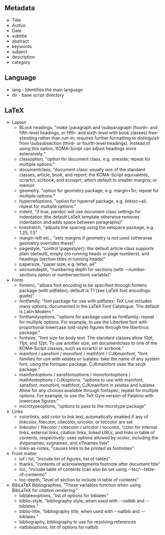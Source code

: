 ## Metadata

- Title
- Author
- Date
- subtitle
- abstract
- keywords
- subject
- description
- category

## Language

- lang - Identifies the main language
- dir - base script directory
  
## LaTeX

- Layout
  - BLock headings, "make \paragraph and \subparagraph (fourth- and fifth-level headings, or fifth- and sixth-level with book classes) free-standing rather than run-in; requires further formatting to distinguish from \subsubsection (third- or fourth-level headings). Instead of using this option, KOMA-Script can adjust headings more extensively:"
  - classoption, "option for document class, e.g. oneside; repeat for multiple options:"
  - documentclass, "document class: usually one of the standard classes, article, book, and report; the KOMA-Script equivalents, scrartcl, scrbook, and scrreprt, which default to smaller margins; or memoir
  - geometry. "option for geometry package, e.g. margin=1in; repeat for multiple options:"
  - hyperrefoptions, "option for hyperref package, e.g. linktoc=all; repeat for multiple options:"
  - indent, "if true, pandoc will use document class settings for indentation (the default LaTeX template otherwise removes indentation and adds space between paragraphs)"
  - linestretch, "adjusts line spacing using the setspace package, e.g. 1.25, 1.5"
  - margin-left etc., "sets margins if geometry is not used (otherwise geometry overrides these)"
  - pagestyle, "control \pagestyle{}: the default article class supports plain (default), empty (no running heads or page numbers), and headings (section titles in running heads)"
  - papersize, "paper size, e.g. letter, a4"
  - secnumdepth, "numbering depth for sections (with --number-sections option or numbersections variable)"
- Fonts
  - fontenc, "allows font encoding to be specified through fontenc package (with pdflatex); default is T1 (see LaTeX font encodings guide)"
  - fontfamily, "font package for use with pdflatex: TeX Live includes many options, documented in the LaTeX Font Catalogue. The default is Latin Modern."
  - fontfamilyoptions, "options for package used as fontfamily; repeat for multiple options. For example, to use the Libertine font with proportional lowercase (old-style) figures through the libertinus package:"
  - fontsize, "font size for body text. The standard classes allow 10pt, 11pt, and 12pt. To use another size, set documentclass to one of the KOMA-Script classes, such as scrartcl or scrbook."
  - mainfont / sansfont / monofont / mathfont / CJKmainfont, "font families for use with xelatex or lualatex: take the name of any system font, using the fontspec package. CJKmainfont uses the xecjk package."
  - mainfontoptions / sansfontoptions / monofontoptions / mathfontoptions / CJKoptions, "options to use with mainfont, sansfont, monofont, mathfont, CJKmainfont in xelatex and lualatex. Allow for any choices available through fontspec; repeat for multiple options. For example, to use the TeX Gyre version of Palatino with lowercase figures:"
  - microtypeoptions, "options to pass to the microtype package"
- Links
  - colorlinks, add color to link text; automatically enabled if any of linkcolor, filecolor, citecolor, urlcolor, or toccolor are set
  - linkcolor / filecolor / citecolor / urlcolor / toccolor, "color for internal links, external links, citation links, linked URLs, and links in table of contents, respectively: uses options allowed by xcolor, including the dvipsnames, svgnames, and x11names lists"
  - links-as-notes, "causes links to be printed as footnotes"
- Front matter
  - lof / lot, "include list of figures, list of tables"
  - thanks, "contents of acknowledgments footnote after document title"
  - toc, "include table of contents (can also be set using --toc/--table-of-contents)"
  - toc-depth, "level of section to include in table of contents"
- BibLaTeX Bibliographies, "These variables function when using BibLaTeX for citation rendering."
  - biblatexoptions, "list of options for biblatex"
  - biblio-style, "bibliography style, when used with --natbib and --biblatex."
  - biblio-title, "bibliography title, when used with --natbib and --biblatex."
  - bibliography, bibliography to use for resolving references
  - natbiboptions, list of options for natbib
